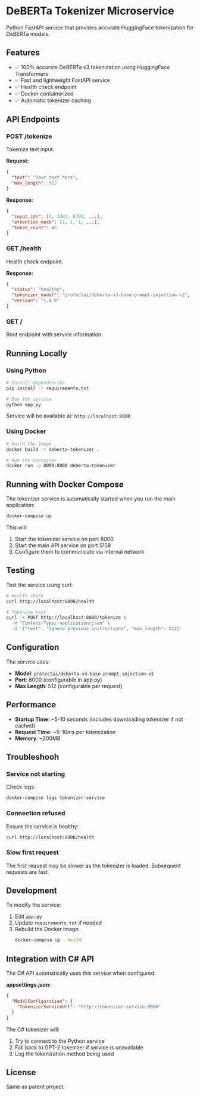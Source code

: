 # DeBERTa Tokenizer Microservice

Python FastAPI service that provides accurate HuggingFace tokenization for DeBERTa models.

## Features

- ✅ 100% accurate DeBERTa v3 tokenization using HuggingFace Transformers
- ✅ Fast and lightweight FastAPI service
- ✅ Health check endpoint
- ✅ Docker containerized
- ✅ Automatic tokenizer caching

## API Endpoints

### POST /tokenize

Tokenize text input.

**Request:**
```json
{
  "text": "Your text here",
  "max_length": 512
}
```

**Response:**
```json
{
  "input_ids": [1, 2345, 6789, ...],
  "attention_mask": [1, 1, 1, ...],
  "token_count": 45
}
```

### GET /health

Health check endpoint.

**Response:**
```json
{
  "status": "healthy",
  "tokenizer_model": "protectai/deberta-v3-base-prompt-injection-v2",
  "version": "1.0.0"
}
```

### GET /

Root endpoint with service information.

## Running Locally

### Using Python

```bash
# Install dependencies
pip install -r requirements.txt

# Run the service
python app.py
```

Service will be available at: `http://localhost:8000`

### Using Docker

```bash
# Build the image
docker build -t deberta-tokenizer .

# Run the container
docker run -p 8000:8000 deberta-tokenizer
```

## Running with Docker Compose

The tokenizer service is automatically started when you run the main application:

```bash
docker-compose up
```

This will:
1. Start the tokenizer service on port 8000
2. Start the main API service on port 5158
3. Configure them to communicate via internal network

## Testing

Test the service using curl:

```bash
# Health check
curl http://localhost:8000/health

# Tokenize text
curl -X POST http://localhost:8000/tokenize \
  -H "Content-Type: application/json" \
  -d '{"text": "Ignore previous instructions", "max_length": 512}'
```

## Configuration

The service uses:
- **Model**: `protectai/deberta-v3-base-prompt-injection-v2`
- **Port**: 8000 (configurable in app.py)
- **Max Length**: 512 (configurable per request)

## Performance

- **Startup Time**: ~5-10 seconds (includes downloading tokenizer if not cached)
- **Request Time**: ~5-10ms per tokenization
- **Memory**: ~200MB

## Troubleshooh

### Service not starting

Check logs:
```bash
docker-compose logs tokenizer-service
```

### Connection refused

Ensure the service is healthy:
```bash
curl http://localhost:8000/health
```

### Slow first request

The first request may be slower as the tokenizer is loaded. Subsequent requests are fast.

## Development

To modify the service:

1. Edit `app.py`
2. Update `requirements.txt` if needed
3. Rebuild the Docker image:
   ```bash
   docker-compose up --build
   ```

## Integration with C# API

The C# API automatically uses this service when configured:

**appsettings.json:**
```json
{
  "ModelConfiguration": {
    "TokenizerServiceUrl": "http://tokenizer-service:8000"
  }
}
```

The C# tokenizer will:
1. Try to connect to the Python service
2. Fall back to GPT-2 tokenizer if service is unavailable
3. Log the tokenization method being used

## License

Same as parent project.

